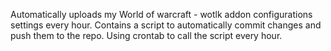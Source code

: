 Automatically uploads my World of warcraft - wotlk addon configurations settings every hour.
Contains a script to automatically commit changes and push them to the repo.
Using crontab to call the script every hour.
